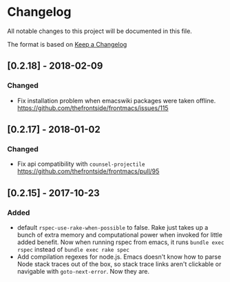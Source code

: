 # Changelog
All notable changes to this project will be documented in this file.

The format is based on [Keep a Changelog](http://keepachangelog.com/en/1.0.0/)

## [0.2.18] - 2018-02-09

### Changed

- Fix installation problem when emacswiki packages were taken
  offline. https://github.com/thefrontside/frontmacs/issues/115

## [0.2.17] - 2018-01-02

### Changed

- Fix api compatibility with `counsel-projectile`
  https://github.com/thefrontside/frontmacs/pull/95

## [0.2.15] - 2017-10-23

### Added
- default `rspec-use-rake-when-possible` to false. Rake just takes up
  a bunch of extra memory and computational power when invoked for
  little added benefit. Now when running rspec from emacs, it runs
  `bundle exec rspec` instead of `bundle exec rake spec`
- Add compilation regexes for node.js. Emacs doesn't know how to parse
  Node stack traces out of the box, so stack trace links aren't
  clickable or navigable with `goto-next-error`. Now they are.
